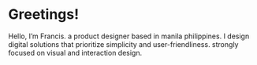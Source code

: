 <h1 align="left">Greetings!</h1>

Hello, I’m Francis. a product designer based in manila phiIippines. I design digital solutions that prioritize simplicity and user-friendliness. strongly focused on visual and interaction design.





